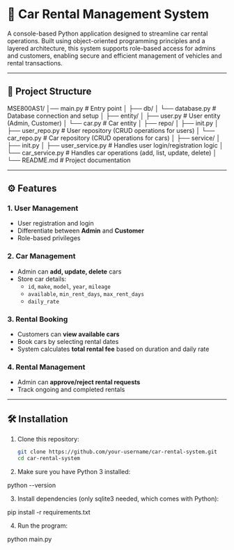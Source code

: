 # 🚗 Car Rental Management System

A console-based Python application designed to streamline car rental operations. Built using object-oriented programming principles and a layered architecture, this system supports role-based access for admins and customers, enabling secure and efficient management of vehicles and rental transactions.

---

## 🧱 Project Structure

MSE800AS1/
│── main.py # Entry point
│
├── db/
│ └── database.py # Database connection and setup
│
├── entity/
│ ├── user.py # User entity (Admin, Customer)
│ └── car.py # Car entity
│
├── repo/
│ ├── init.py
│ ├── user_repo.py # User repository (CRUD operations for users)
│ └── car_repo.py # Car repository (CRUD operations for cars)
│
├── service/
│ ├── init.py
│ ├── user_service.py # Handles user login/registration logic
│ └── car_service.py # Handles car operations (add, list, update, delete)
│
└── README.md # Project documentation


---

## ⚙️ Features

### 1. User Management
- User registration and login
- Differentiate between **Admin** and **Customer**
- Role-based privileges

### 2. Car Management
- Admin can **add, update, delete** cars
- Store car details:
  - `id`, `make`, `model`, `year`, `mileage`
  - `available`, `min_rent_days`, `max_rent_days`
  - `daily_rate`

### 3. Rental Booking
- Customers can **view available cars**
- Book cars by selecting rental dates
- System calculates **total rental fee** based on duration and daily rate

### 4. Rental Management
- Admin can **approve/reject rental requests**
- Track ongoing and completed rentals

---

## 🛠️ Installation

1. Clone this repository:
   ```bash
   git clone https://github.com/your-username/car-rental-system.git
   cd car-rental-system
2. Make sure you have Python 3 installed:

python --version


3. Install dependencies (only sqlite3 needed, which comes with Python):

pip install -r requirements.txt


4. Run the program:

python main.py
